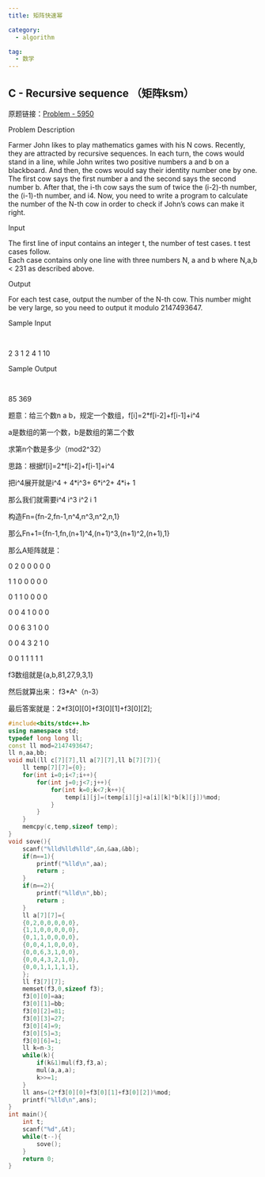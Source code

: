```yaml
---
title: 矩阵快速幂

category:
  - algorithm

tag:
  - 数学
---
```



## C - Recursive sequence （矩阵ksm）

<p>原题链接：<a data-link-icon="https://csdnimg.cn/release/blog_editor_html/release2.2.0/ckeditor/plugins/CsdnLink/icons/icon-default.png?t=M85B" data-link-title="Problem - 5950" href="https://acm.hdu.edu.cn/showproblem.php?pid=5950" title="Problem - 5950">Problem - 5950</a></p>

<p>Problem Description</p>

<p>Farmer John likes to play mathematics games with his N cows. Recently, they are attracted by recursive sequences. In each turn, the cows would stand in a line, while John writes two positive numbers a and b on a blackboard. And then, the cows would say their identity number one by one. The first cow says the first number a and the second says the second number b. After that, the i-th cow says the sum of twice the (i-2)-th number, the (i-1)-th number, and i4. Now, you need to write a program to calculate the number of the N-th cow in order to check if John’s cows can make it right.</p>

<p></p>

<p></p>

<p>Input</p>

<p>The first line of input contains an integer t, the number of test cases. t test cases follow.<br />
Each case contains only one line with three numbers N, a and b where N,a,b &lt; 231 as described above.</p>

<p></p>

<p></p>

<p>Output</p>

<p>For each test case, output the number of the N-th cow. This number might be very large, so you need to output it modulo 2147493647.</p>

<p></p>

<p></p>

<p>Sample Input</p>

<pre>

</pre>

<p>2 3 1 2 4 1 10</p>

<p></p>

<p></p>

<p>Sample Output</p>

<pre>

</pre>

<p>85 369</p>

<p>题意：给三个数n a b，规定一个数组，f[i]=2*f[i-2]+f[i-1]+i^4</p>

<p>a是数组的第一个数，b是数组的第二个数</p>

<p>求第n个数是多少（mod2^32）</p>

<p>思路：根据f[i]=2*f[i-2]+f[i-1]+i^4</p>

<p>把i^4展开就是i^4 + 4*i^3+ 6*i^2+ 4*i+ 1</p>

<p>那么我们就需要i^4 i^3 i^2 i 1</p>

<p>构造Fn={fn-2,fn-1,n^4,n^3,n^2,n,1}</p>

<p>那么Fn+1={fn-1,fn,(n+1)^4,(n+1)^3,(n+1)^2,(n+1),1}</p>

<p>那么A矩阵就是：</p>

<p>0 2 0 0 0 0 0</p>

<p>1 1 0 0 0 0 0</p>

<p>0 1 1 0 0 0 0</p>

<p>0 0 4 1 0 0 0</p>

<p>0 0 6 3 1 0 0</p>

<p>0 0 4 3 2 1 0</p>

<p>0 0 1 1 1 1 1</p>

<p>f3数组就是{a,b,81,27,9,3,1}</p>

<p>然后就算出来： f3*A^（n-3）</p>

<p>最后答案就是：2*f3[0][0]+f3[0][1]+f3[0][2];</p>


```cpp
#include<bits/stdc++.h>
using namespace std;
typedef long long ll;
const ll mod=2147493647;
ll n,aa,bb;
void mul(ll c[7][7],ll a[7][7],ll b[7][7]){
	ll temp[7][7]={0};
	for(int i=0;i<7;i++){
		for(int j=0;j<7;j++){
			for(int k=0;k<7;k++){
				temp[i][j]=(temp[i][j]+a[i][k]*b[k][j])%mod;
			}
		}
	}
	memcpy(c,temp,sizeof temp);
}
void sove(){
	scanf("%lld%lld%lld",&n,&aa,&bb);
	if(n==1){
		printf("%lld\n",aa);
		return ;
	}
	if(n==2){
		printf("%lld\n",bb);
		return ;
	}
	ll a[7][7]={
	{0,2,0,0,0,0,0},
	{1,1,0,0,0,0,0},
	{0,1,1,0,0,0,0},
	{0,0,4,1,0,0,0},
	{0,0,6,3,1,0,0},
	{0,0,4,3,2,1,0},
	{0,0,1,1,1,1,1},
	};
	ll f3[7][7];
	memset(f3,0,sizeof f3);
	f3[0][0]=aa;
	f3[0][1]=bb;
	f3[0][2]=81;
	f3[0][3]=27;
	f3[0][4]=9;
	f3[0][5]=3;
	f3[0][6]=1;
	ll k=n-3;
	while(k){
		if(k&1)mul(f3,f3,a);
		mul(a,a,a);
		k>>=1;
	}
	ll ans=(2*f3[0][0]+f3[0][1]+f3[0][2])%mod;
	printf("%lld\n",ans);
}
int main(){
	int t;
	scanf("%d",&t);
	while(t--){
		sove();
	}
	return 0;
}
```


<p></p>

